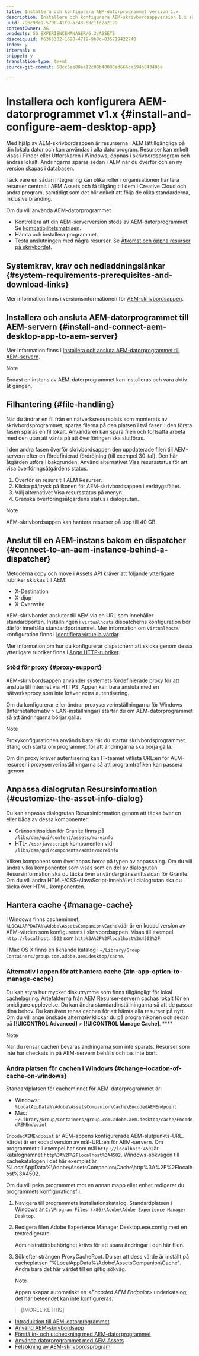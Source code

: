 ```yaml
---
title: Installera och konfigurera AEM-datorprogrammet version 1.x
description: Installera och konfigurera AEM-skrivbordsappversion 1.x så att den fungerar med AEM Assets-servrar och mappa resurserna som ska monteras som en enhet på skrivbordet.
uuid: 79bc9de9-5708-41f9-ac43-68c1fd2a2129
contentOwner: AG
products: SG_EXPERIENCEMANAGER/6.3/ASSETS
discoiquuid: f6365302-1690-4719-9b8c-035719422740
index: y
internal: n
snippet: y
translation-type: tm+mt
source-git-commit: 68cc5ee80aa12c08b48098ad666ca694b843405a

---
```



# Installera och konfigurera AEM-datorprogrammet v1.x {#install-and-configure-aem-desktop-app}

Med hjälp av AEM-skrivbordsappen är resurserna i AEM lättillgängliga på din lokala dator och kan användas i alla datorprogram. Resurser kan enkelt visas i Finder eller Utforskaren i Windows, öppnas i skrivbordsprogram och ändras lokalt. Ändringarna sparas sedan i AEM när du överför och en ny version skapas i databasen.

Tack vare en sådan integrering kan olika roller i organisationen hantera resurser centralt i AEM Assets och få tillgång till dem i Creative Cloud och andra program, samtidigt som det blir enkelt att följa de olika standarderna, inklusive branding.

Om du vill använda AEM-datorprogrammet

* Kontrollera att din AEM-serverversion stöds av AEM-datorprogrammet. Se [kompatibilitetsmatrisen](release-notes-of-v1.md#compatibilitymatrix).
* Hämta och installera programmet.
* Testa anslutningen med några resurser. Se [Åtkomst och öppna resurser på skrivbordet](use-app-v1.md#openondesktop).

## Systemkrav, krav och nedladdningslänkar {#system-requirements-prerequisites-and-download-links}

Mer information finns i versionsinformationen för [AEM-skrivbordsappen](release-notes-of-v1.md).

## Installera och ansluta AEM-datorprogrammet till AEM-servern {#install-and-connect-aem-desktop-app-to-aem-server}

Mer information finns i [Installera och ansluta AEM-datorprogrammet till AEM-servern](use-app-v1.md#installandconnect).

>[!NOTE]
>
>Endast en instans av AEM-datorprogrammet kan installeras och vara aktiv åt gången.

## Filhantering {#file-handling}

När du ändrar en fil från en nätverksresursplats som monterats av skrivbordsprogrammet, sparas filerna på den platsen i två faser. I den första fasen sparas en fil lokalt. Användaren kan spara filen och fortsätta arbeta med den utan att vänta på att överföringen ska slutföras.

I den andra fasen överför skrivbordsappen den uppdaterade filen till AEM-servern efter en fördefinierad fördröjning (till exempel 30-tal). Den här åtgärden utförs i bakgrunden. Använd alternativet Visa resursstatus för att visa överföringsåtgärdens status.

1. Överför en resurs till AEM Resurser.
1. Klicka på/tryck på ikonen för AEM-skrivbordsappen i verktygsfältet.
1. Välj alternativet Visa resursstatus på menyn.
1. Granska överföringsåtgärdens status i dialogrutan.

>[!NOTE]
>
>AEM-skrivbordsappen kan hantera resurser på upp till 40 GB.

## Anslut till en AEM-instans bakom en dispatcher {#connect-to-an-aem-instance-behind-a-dispatcher}

Metoderna copy och move i Assets API kräver att följande ytterligare rubriker skickas till AEM:

* X-Destination
* X-djup
* X-Overwrite

AEM-skrivbordet ansluter till AEM via en URL som innehåller standardporten. Inställningen i `virtualhosts` dispatcherns konfiguration bör därför innehålla standardportnumret. Mer information om `virtualhosts` konfiguration finns i [Identifiera virtuella värdar](https://docs.adobe.com/content/help/en/experience-manager-dispatcher/using/configuring/dispatcher-configuration.html#identifying-virtual-hosts-virtualhosts).

Mer information om hur du konfigurerar dispatchern att skicka genom dessa ytterligare rubriker finns i [Ange HTTP-rubriker](https://docs.adobe.com/content/help/en/experience-manager-dispatcher/using/configuring/dispatcher-configuration.html#specifying-the-http-headers-to-pass-through-clientheaders).

### Stöd för proxy {#proxy-support}

AEM-skrivbordsappen använder systemets fördefinierade proxy för att ansluta till Internet via HTTPS. Appen kan bara ansluta med en nätverksproxy som inte kräver extra autentisering.

Om du konfigurerar eller ändrar proxyserverinställningarna för Windows (Internetalternativ > LAN-inställningar) startar du om AEM-datorprogrammet så att ändringarna börjar gälla.

>[!NOTE]
>
>Proxykonfigurationen används bara när du startar skrivbordsprogrammet. Stäng och starta om programmet för att ändringarna ska börja gälla.

Om din proxy kräver autentisering kan IT-teamet vitlista URL:en för AEM-resurser i proxyserverinställningarna så att programtrafiken kan passera igenom.

## Anpassa dialogrutan Resursinformation {#customize-the-asset-info-dialog}

Du kan anpassa dialogrutan Resursinformation genom att täcka över en eller båda av dessa komponenter:

* Gränssnittssidan för Granite finns på `/libs/dam/gui/content/assets/moreinfo`
* HTL- `/css/javascript` komponenten vid `/libs/dam/gui/components/admin/moreinfo`

Vilken komponent som överlappas beror på typen av anpassning. Om du vill ändra vilka komponenter som visas som en del av dialogrutan Resursinformation ska du täcka över användargränssnittssidan för Granite. Om du vill ändra HTML-/CSS-/JavaScript-innehållet i dialogrutan ska du täcka över HTML-komponenten.

## Hantera cache {#manage-cache}

I Windows finns cacheminnet, `%LOCALAPPDATA%\Adobe\AssetsCompanion\Cache\`där är en kodad version av AEM-värden som konfigurerats i skrivbordsappen. Visas till exempel `http://localhost:4502` som `http%3A%2F%2Flocalhost%3A4502%2F`.

I Mac OS X finns en liknande katalog i `~/Library/Group Containers/group.com.adobe.aem.desktop/cache`.

### Alternativ i appen för att hantera cache {#in-app-option-to-manage-cache}

Du kan styra hur mycket diskutrymme som finns tillgängligt för lokal cachelagring. Artefakterna från AEM Resurser-servern cachas lokalt för en smidigare upplevelse. Du kan ändra standardinställningarna så att de passar dina behov. Du kan även rensa cachen för att hämta alla resurser på nytt. Om du vill ange önskade alternativ klickar du på programikonen och sedan på **[!UICONTROL Advanced]** > **[!UICONTROL Manage Cache]**. ****

>[!NOTE]
>
>När du rensar cachen bevaras ändringarna som inte sparats. Resurser som inte har checkats in på AEM-servern behålls och tas inte bort.

### Ändra platsen för cachen i Windows {#change-location-of-cache-on-windows}

Standardplatsen för cacheminnet för AEM-datorprogrammet är:

* Windows: `%LocalAppData%\Adobe\AssetsCompanion\Cache\EncodedAEMEndpoint`
* Mac: `~/Library/Group/Containers/group.com.adobe.aem.desktop/cache/EncodedAEMEndpoint`

`EncodedAEMEndpoint` är AEM-appens konfigurerade AEM-slutpunkts-URL. Värdet är en kodad version av mål-URL:en för AEM-servern. Om programmet till exempel har som mål `http://localhost:4502`är katalognamnet `http%3A%2F%2Flocalhost%3A4502`. Windows-sökvägen till cachekatalogen i det här exemplet är %LocalAppData%\Adobe\AssetsCompanion\Cache\http%3A%2F%2Flocalhost%3A4502.

Om du vill peka programmet mot en annan mapp eller enhet redigerar du programmets konfigurationsfil.

1. Navigera till programmets installationskatalog. Standardplatsen i Windows är `C:\Program Files (x86)\Adobe\Adobe Experience Manager Desktop`.
1. Redigera filen Adobe Experience Manager Desktop.exe.config med en textredigerare.

   Administratörsbehörighet krävs för att spara ändringar i den här filen.

1. Sök efter strängen ProxyCacheRoot. Du ser att dess värde är inställt på cacheplatsen &quot;%LocalAppData%\Adobe\AssetsCompanion\Cache&quot;. Ändra bara det här värdet till en giltig sökväg.

   >[!NOTE]
   >
   >Appen skapar automatiskt en *&lt;Encoded AEM Endpoint>* underkatalog; det här beteendet kan inte konfigureras.

>[!MORELIKETHIS]
* [Introduktion till AEM-datorprogrammet](https://helpx.adobe.com/customer-care-office-hours/aem/desktop-app.html)
* [Använd AEM-skrivbordsapp](use-app-v1.md)
* [Förstå in- och utcheckning med AEM-datorprogrammet](https://docs.adobe.com/content/help/en/experience-manager-learn/assets/collaboration/checkin-checkout-technical-video-understand.html)
* [Använda datorprogrammet med AEM Assets](https://docs.adobe.com/content/help/en/experience-manager-learn/assets/collaboration/checkin-checkout-technical-video-understand.html)
* [Felsökning av AEM-skrivbordsprogram](troubleshoot-app-v1.md)

